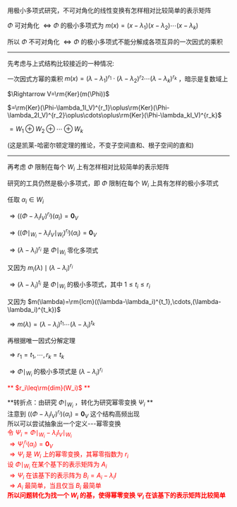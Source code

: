用极小多项式研究，不可对角化的线性变换有怎样相对比较简单的表示矩阵  
  
$\Phi$ 可对角化 $\Leftrightarrow\Phi$ 的极小多项式为 $m(x)=(x-\lambda_1)(x-\lambda_2)\cdots(x-\lambda_k)$  
  
所以 $\Phi$ 不可对角化 $\Leftrightarrow\Phi$ 的极小多项式不能分解成各项互异的一次因式的乘积  
  
---  
  
先考虑与上式结构比较接近的一种情况:  
  
一次因式方幂的乘积 $m(x)=(\lambda-\lambda_1)^{r_1}\cdot(\lambda-\lambda_2)^{r_2}\cdots(\lambda-\lambda_k)^{r_k}$ ，暗示是复数域上  
  
$\Rightarrow V=\rm{Ker}(m(\Phi))$  
  
$=\rm{Ker}(\Phi-\lambda_1I_V)^{r_1}\oplus\rm{Ker}(\Phi-\lambda_2I_V)^{r_2}\oplus\cdots\oplus\rm{Ker}(\Phi-\lambda_kI_V)^{r_k}$  
  
$=W_1\oplus W_2\oplus\cdots\oplus W_k$  
  
(这是凯莱-哈密尔顿定理的推论，不变子空间直和、根子空间的直和)  
  
---  
  
再考虑 $\Phi$ 限制在每个 $W_i$ 上有怎样相对比较简单的表示矩阵  
  
研究的工具仍然是极小多项式，即 $\Phi$ 限制在每个 $W_i$ 上具有怎样的极小多项式  
  
任取 $\alpha_i\in W_i$  
  
$\Rightarrow((\Phi-\lambda_iI_V)^{r_i})(\alpha_i)=\mathbf0_V$  
  
$\Rightarrow((\Phi\mid_{W_i}-\lambda_iI_V\mid_{W_i})^{r_i})(\alpha_i)=\mathbf0_V$  
  
$\Rightarrow(\lambda-\lambda_i)^{r_i}$ 是 $\Phi\mid_{W_i}$ 零化多项式  
  
又因为 $m_i(\lambda)\mid(\lambda-\lambda_i)^{r_i}$  
  
$\Rightarrow(\lambda-\lambda_i)^{t_i}$ 是 $\Phi\mid_{W_i}$ 的极小多项式，其中 $1\le t_i\le r_i$  
  
又因为 $m(\lambda)=\rm{lcm}((\lambda-\lambda_i)^{t_1},\cdots,(\lambda-\lambda_i)^{t_k})$  
  
$\Rightarrow m(\lambda)=(\lambda-\lambda_i)^{t_1}\cdots(\lambda-\lambda_i)^{t_k}$  
  
再根据唯一因式分解定理  
  
$\Rightarrow r_1=t_1,\cdots,r_k=t_k$  
  
$\Rightarrow\Phi\mid_{W_i}$ 的极小多项式是 $(\lambda-\lambda_i)^{r_i}$  
  
<font color=red>** $r_i\leq\rm{dim}(W_i)$ **</font>  
  
**转折点：由研究 $\Phi\mid_{W_i}$ ，转化为研究幂零变换 $\Psi_i$ **  
注意到 $((\Phi-\lambda_iI_V)^{r_i})(\alpha_i)=\mathbf0_V$ 这个结构高频出现  
所以可以尝试抽象出一个定义---幂零变换  
<font color=red>令 $\Psi_i=\Phi\mid_{W_i}-\lambda_iI_V\mid_{W_i}$  
$\Rightarrow\Psi_i^{r_i}(\alpha_i)=\mathbf0_V$  
$\Rightarrow\Psi_i$ 是 $W_i$ 上的幂零变换，其幂零指数为 $r_i$  
设 $\Phi\mid_{W_i}$ 在某个基下的表示矩阵为 $A_i$  
$\Rightarrow\Psi_i$ 在该基下的表示阵为 $B_i=A_i-\lambda_i I$  
$\Rightarrow A_i$ 最简单，当且仅当 $B_i$ 最简单  
**所以问题转化为找一个 $W_i$ 的基，使得幂零变换 $\Psi_i$ 在该基下的表示矩阵比较简单**</font>  
